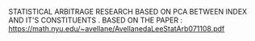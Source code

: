 STATISTICAL ARBITRAGE RESEARCH BASED ON PCA BETWEEN INDEX AND IT'S CONSTITUENTS .
BASED ON THE PAPER : https://math.nyu.edu/~avellane/AvellanedaLeeStatArb071108.pdf

